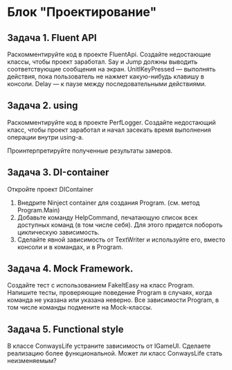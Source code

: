 # Блок "Проектирование"

## Задача 1. Fluent API

Раскомментируйте код в проекте FluentApi. Создайте недостающие классы, чтобы проект заработал.
Say и Jump должны выводить соответствующие сообщения на экран.
UnitlKeyPressed — выполнять действия, пока пользователь не нажмет какую-нибудь клавишу в консоли.
Delay — к паузе между последовательными действиями.

## Задача 2. using

Раскомментируйте код в проекте PerfLogger. 
Создайте недостающий класс, чтобы проект заработал и начал засекать время выполнения операции внутри using-а.

Проинтерпретируйте полученные результаты замеров.

## Задача 3. DI-сontainer

Откройте проект DIContainer

1. Внедрите Ninject container для создания Program. (см. метод Program.Main)
2. Добавьте команду HelpCommand, печатающую список всех доступных команд (в том числе себя). Для этого придется побороть циклическую зависимость.
3. Сделайте явной зависимость от TextWriter и используйте его, вместо консоли и в командах, и в Program.


## Задача 4. Mock Framework.

Создайте тест с использованием FakeItEasy на класс Program.
Напишите тесты, проверяющие поведение Program в случаях, когда команда не указана или указана неверно.
Все зависимости Program, в том числе команды подмените на Mock-классы.

## Задача 5. Functional style

В классе ConwaysLife устраните зависимость от IGameUI. Сделаете реализацию более функциональной.
Может ли класс ConwaysLife стать неизменяемым?
